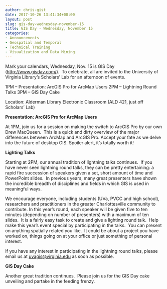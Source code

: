 ```yaml
---
author: chris-gist
date: 2017-10-26 13:41:34+00:00
layout: post
slug: gis-day-wednesday-november-15
title: GIS Day - Wednesday, November 15
categories:
- Announcements
- Geospatial and Temporal
- Technical Training
- Visualization and Data Mining
---
```


Mark your calendars, Wednesday, Nov. 15 is GIS Day (http://www.gisday.com/).  To celebrate, all are invited to the University of Virginia Library’s Scholars’ Lab for an afternoon of events.

1PM – Presentation: ArcGIS Pro for ArcMap Users
2PM – Lightning Round Talks
3PM – GIS Day Cake

Location: Alderman Library Electronic Classroom (ALD 421, just off Scholars’ Lab)

**Presentation: ArcGIS Pro for ArcMap Users**

At 1PM, join us for a session on making the switch to ArcGIS Pro by our own Drew MacQueen.  This is a quick and dirty overview of the major differences between ArcMap and ArcGIS Pro. Accept your fate as we delve into the future of desktop GIS. Spoiler alert, it’s totally worth it!

**Lighting Talks**

Starting at 2PM, our annual tradition of lightning talks continues.  If you have never seen lightning round talks, they can be pretty entertaining: a rapid fire succession of speakers given a set, short amount of time and PowerPoint slides.  In previous years, many great presenters have shown the incredible breadth of disciplines and fields in which GIS is used in meaningful ways.

We encourage everyone, including students (UVa, PVCC and high school), researchers and practitioners in the greater Charlottesville community to contribute. In this year’s round, each speaker will be given five to ten minutes (depending on number of presenters) with a maximum of ten slides.  It is a fairly easy task to create and give a lighting round talk.  Help make this year’s event special by participating in the talks.  You can present on anything spatially related you like.  It could be about a project you have worked on, things going on at your office or just something of personal interest.

If you have any interest in participating in the lightning round talks, please email us at [uvagis@virginia.edu](mailto:uvagis@virginia.edu) as soon as possible.

**GIS Day Cake**

Another great tradition continues.  Please join us for the GIS Day cake unveiling and partake in the feeding frenzy.


